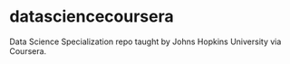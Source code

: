 # datasciencecoursera
Data Science Specialization repo taught by Johns Hopkins University via Coursera.
